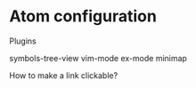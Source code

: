 # Atom configuration

Plugins

symbols-tree-view
vim-mode
ex-mode
minimap

How to make a link clickable?